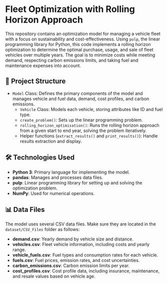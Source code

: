 # Fleet Optimization with Rolling Horizon Approach

This repository contains an optimization model for managing a vehicle fleet with a focus on sustainability and cost-effectiveness. Using `pulp`, the linear programming library for Python, this code implements a rolling horizon optimization to determine the optimal purchase, usage, and sale of fleet vehicles over multiple years. The goal is to minimize costs while meeting demand, respecting carbon emissions limits, and taking fuel and maintenance expenses into account.

## 📁 Project Structure

- `Model` Class: Defines the primary components of the model and manages vehicle and fuel data, demand, cost profiles, and carbon emissions.
  - `Vehicle` Class: Models each vehicle, storing attributes like ID and fuel type.
  - `create_problem()`: Sets up the linear programming problem.
  - `rolling_horizon_optimisation()`: Runs the rolling horizon approach from a given start to end year, solving the problem iteratively.
  - Helper functions (`extract_results()` and `print_results()`): Handle results extraction and display.

## 🛠️ Technologies Used

- **Python 3**: Primary language for implementing the model.
- **pandas**: Manages and processes data files.
- **pulp**: Linear programming library for setting up and solving the optimization problem.
- **NumPy**: Used for numerical operations.

## 📊 Data Files

The model uses several CSV data files. Make sure they are located in the `dataset/CSV_Files` folder as follows:

- **demand.csv**: Yearly demand by vehicle size and distance.
- **vehicles.csv**: Fleet vehicle information, including costs and yearly range.
- **vehicle_fuels.csv**: Fuel types and consumption rates for each vehicle.
- **fuels.csv**: Fuel prices, emission rates, and cost uncertainties.
- **carbon_emissions.csv**: Carbon emission limits per year.
- **cost_profiles.csv**: Cost profile data, including insurance, maintenance, and resale values based on vehicle age.
